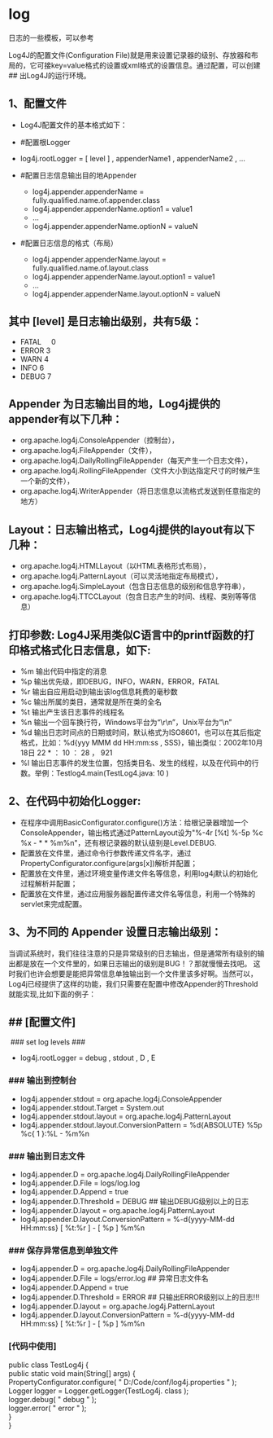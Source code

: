 # log
日志的一些模板，可以参考

Log4J的配置文件(Configuration File)就是用来设置记录器的级别、存放器和布局的，它可接key=value格式的设置或xml格式的设置信息。通过配置，可以创建## 出Log4J的运行环境。

## 1、配置文件
* Log4J配置文件的基本格式如下：

* #配置根Logger
* log4j.rootLogger  =   [ level ]   ,  appenderName1 ,  appenderName2 ,  …

* #配置日志信息输出目的地Appender
  * log4j.appender.appenderName  =  fully.qualified.name.of.appender.class 
  * log4j.appender.appenderName.option1  =  value1 
  * … 
  * log4j.appender.appenderName.optionN  =  valueN 

* #配置日志信息的格式（布局）
  * log4j.appender.appenderName.layout  =  fully.qualified.name.of.layout.class 
  * log4j.appender.appenderName.layout.option1  =  value1 
  * … 
  * log4j.appender.appenderName.layout.optionN  =  valueN 

## 其中 [level] 是日志输出级别，共有5级：
* FATAL      0   
* ERROR      3  
* WARN       4  
* INFO       6  
* DEBUG      7 
 

## Appender 为日志输出目的地，Log4j提供的appender有以下几种：
* org.apache.log4j.ConsoleAppender（控制台），
* org.apache.log4j.FileAppender（文件），
* org.apache.log4j.DailyRollingFileAppender（每天产生一个日志文件），
* org.apache.log4j.RollingFileAppender（文件大小到达指定尺寸的时候产生一个新的文件），
* org.apache.log4j.WriterAppender（将日志信息以流格式发送到任意指定的地方）

## Layout：日志输出格式，Log4j提供的layout有以下几种：
* org.apache.log4j.HTMLLayout（以HTML表格形式布局），
* org.apache.log4j.PatternLayout（可以灵活地指定布局模式），
* org.apache.log4j.SimpleLayout（包含日志信息的级别和信息字符串），
* org.apache.log4j.TTCCLayout（包含日志产生的时间、线程、类别等等信息）

## 打印参数: Log4J采用类似C语言中的printf函数的打印格式格式化日志信息，如下:
* %m   输出代码中指定的消息
* %p   输出优先级，即DEBUG，INFO，WARN，ERROR，FATAL 
* %r   输出自应用启动到输出该log信息耗费的毫秒数 
* %c   输出所属的类目，通常就是所在类的全名 
* %t   输出产生该日志事件的线程名 
* %n   输出一个回车换行符，Windows平台为“\r\n”，Unix平台为“\n” 
* %d   输出日志时间点的日期或时间，默认格式为ISO8601，也可以在其后指定格式，比如：%d{yyy MMM dd HH:mm:ss , SSS}，输出类似：2002年10月18日  22    * ： 10 ： 28 ， 921  
* %l   输出日志事件的发生位置，包括类目名、发生的线程，以及在代码中的行数。举例：Testlog4.main(TestLog4.java: 10 ) 

## 2、在代码中初始化Logger: 
* 在程序中调用BasicConfigurator.configure()方法：给根记录器增加一个ConsoleAppender，输出格式通过PatternLayout设为"%-4r [%t] %-5p %c %x - * * %m%n"，还有根记录器的默认级别是Level.DEBUG. 
* 配置放在文件里，通过命令行参数传递文件名字，通过PropertyConfigurator.configure(args[x])解析并配置；
* 配置放在文件里，通过环境变量传递文件名等信息，利用log4j默认的初始化过程解析并配置；
* 配置放在文件里，通过应用服务器配置传递文件名等信息，利用一个特殊的servlet来完成配置。

## 3、为不同的 Appender 设置日志输出级别：
当调试系统时，我们往往注意的只是异常级别的日志输出，但是通常所有级别的输出都是放在一个文件里的，如果日志输出的级别是BUG！？那就慢慢去找吧。
这时我们也许会想要是能把异常信息单独输出到一个文件里该多好啊。当然可以，Log4j已经提供了这样的功能，我们只需要在配置中修改Appender的Threshold 就能实现,比如下面的例子：

## ## [配置文件]
  ### set log levels ###
* log4j.rootLogger = debug ,  stdout ,  D ,  E

### ### 输出到控制台 ###
* log4j.appender.stdout = org.apache.log4j.ConsoleAppender
* log4j.appender.stdout.Target = System.out
* log4j.appender.stdout.layout = org.apache.log4j.PatternLayout
* log4j.appender.stdout.layout.ConversionPattern =  %d{ABSOLUTE} %5p %c{ 1 }:%L - %m%n

### ### 输出到日志文件 ###
* log4j.appender.D = org.apache.log4j.DailyRollingFileAppender
* log4j.appender.D.File = logs/log.log
* log4j.appender.D.Append = true
* log4j.appender.D.Threshold = DEBUG ## 输出DEBUG级别以上的日志
* log4j.appender.D.layout = org.apache.log4j.PatternLayout
* log4j.appender.D.layout.ConversionPattern = %-d{yyyy-MM-dd HH:mm:ss}  [ %t:%r ] - [ %p ]  %m%n

### ### 保存异常信息到单独文件 ###
* log4j.appender.D = org.apache.log4j.DailyRollingFileAppender
* log4j.appender.D.File = logs/error.log ## 异常日志文件名
* log4j.appender.D.Append = true
* log4j.appender.D.Threshold = ERROR ## 只输出ERROR级别以上的日志!!!
* log4j.appender.D.layout = org.apache.log4j.PatternLayout
* log4j.appender.D.layout.ConversionPattern = %-d{yyyy-MM-dd HH:mm:ss}  [ %t:%r ] - [ %p ]  %m%n

### [代码中使用] 
  public   class  TestLog4j  {<br>
    public   static   void  main(String[] args)  {<br>
      PropertyConfigurator.configure( " D:/Code/conf/log4j.properties " );<br>
        Logger logger  =  Logger.getLogger(TestLog4j. class );<br>
        logger.debug( " debug " );<br>
        logger.error( " error " );<br>
    } <br>
  }<br>

